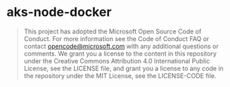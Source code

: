 # aks-node-docker

> This project has adopted the Microsoft Open Source Code of Conduct. For more information see the Code of Conduct FAQ or contact opencode@microsoft.com with any additional questions or comments. We grant you a license to the content in this repository under the Creative Commons Attribution 4.0 International Public License, see the LICENSE file, and grant you a license to any code in the repository under the MIT License, see the LICENSE-CODE file.
